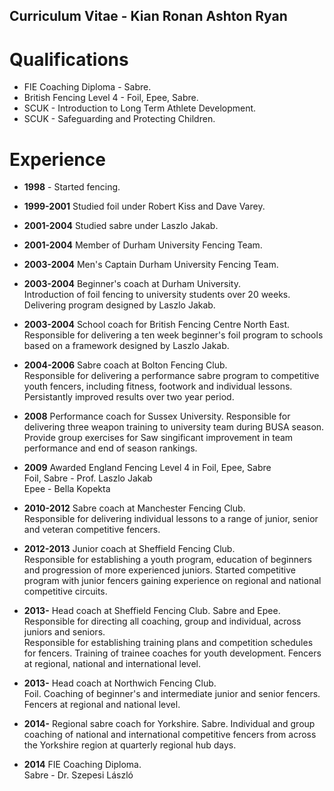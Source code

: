 Curriculum Vitae - Kian Ronan Ashton Ryan
-----------------------------------------

Qualifications
==============

* FIE Coaching Diploma - Sabre.
* British Fencing Level 4 - Foil, Epee, Sabre.  
* SCUK - Introduction to Long Term Athlete Development.  
* SCUK - Safeguarding and Protecting Children.

Experience
==========

* __1998__ - Started fencing.
* __1999-2001__ Studied foil under Robert Kiss and Dave Varey.
* __2001-2004__ Studied sabre under Laszlo Jakab.
* __2001-2004__ Member of Durham University Fencing Team.
* __2003-2004__ Men's Captain Durham University Fencing Team.

* __2003-2004__ Beginner's coach at Durham University.  
    Introduction of foil fencing to university students over 20 weeks.  
    Delivering program designed by Laszlo Jakab.

* __2003-2004__ School coach for British Fencing Centre North East.  
    Responsible for delivering a ten week beginner's foil program to schools 
    based on a framework designed by Laszlo Jakab.  

* __2004-2006__ Sabre coach at Bolton Fencing Club.  
    Responsible for delivering a performance sabre program to competitive youth 
    fencers, including fitness, footwork and individual lessons.  Persistantly 
    improved results over two year period.

* __2008__ Performance coach for Sussex University.
    Responsible for delivering three weapon training to university team during 
    BUSA season.  Provide group exercises for 
    Saw singificant improvement in team performance and end of season rankings.

* __2009__ Awarded England Fencing Level 4 in Foil, Epee, Sabre  
    Foil, Sabre - Prof. Laszlo Jakab  
    Epee - Bella Kopekta

* __2010-2012__ Sabre coach at Manchester Fencing Club.  
    Responsible for delivering individual lessons to a range of junior, 
    senior and veteran competitive fencers.

* __2012-2013__ Junior coach at Sheffield Fencing Club.  
    Responsible for establishing a youth program, education of beginners and 
    progression of more experienced juniors.  Started competitive program with 
    junior fencers gaining experience on regional and national competitive 
    circuits.

* __2013-__ Head coach at Sheffield Fencing Club.
    Sabre and Epee.  
    Responsible for directing all coaching, group and individual, across 
    juniors and seniors.  
    Responsible for establishing training plans and competition schedules for 
    fencers.
    Training of trainee coaches for youth development.
    Fencers at regional, national and international level.

* __2013-__ Head coach at Northwich Fencing Club.  
    Foil.
    Coaching of beginner's and intermediate junior and senior fencers.
    Fencers at regional and national level.

* __2014-__ Regional sabre coach for Yorkshire.
    Sabre.
    Individual and group coaching of national and international competitive 
    fencers from across the Yorkshire region at quarterly regional hub days.

* __2014__ FIE Coaching Diploma.  
    Sabre - Dr. Szepesi László
